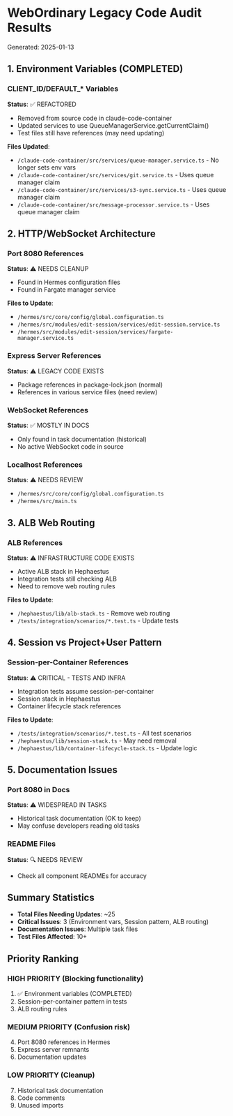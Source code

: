 # WebOrdinary Legacy Code Audit Results
Generated: 2025-01-13

## 1. Environment Variables (COMPLETED)

### CLIENT_ID/DEFAULT_* Variables
**Status**: ✅ REFACTORED
- Removed from source code in claude-code-container
- Updated services to use QueueManagerService.getCurrentClaim()
- Test files still have references (may need updating)

**Files Updated**:
- `/claude-code-container/src/services/queue-manager.service.ts` - No longer sets env vars
- `/claude-code-container/src/services/git.service.ts` - Uses queue manager claim
- `/claude-code-container/src/services/s3-sync.service.ts` - Uses queue manager claim  
- `/claude-code-container/src/message-processor.service.ts` - Uses queue manager claim

## 2. HTTP/WebSocket Architecture

### Port 8080 References
**Status**: ⚠️ NEEDS CLEANUP
- Found in Hermes configuration files
- Found in Fargate manager service

**Files to Update**:
- `/hermes/src/core/config/global.configuration.ts`
- `/hermes/src/modules/edit-session/services/edit-session.service.ts`
- `/hermes/src/modules/edit-session/services/fargate-manager.service.ts`

### Express Server References
**Status**: ⚠️ LEGACY CODE EXISTS
- Package references in package-lock.json (normal)
- References in various service files (need review)

### WebSocket References
**Status**: ✅ MOSTLY IN DOCS
- Only found in task documentation (historical)
- No active WebSocket code in source

### Localhost References
**Status**: ⚠️ NEEDS REVIEW
- `/hermes/src/core/config/global.configuration.ts`
- `/hermes/src/main.ts`

## 3. ALB Web Routing

### ALB References
**Status**: ⚠️ INFRASTRUCTURE CODE EXISTS
- Active ALB stack in Hephaestus
- Integration tests still checking ALB
- Need to remove web routing rules

**Files to Update**:
- `/hephaestus/lib/alb-stack.ts` - Remove web routing
- `/tests/integration/scenarios/*.test.ts` - Update tests

## 4. Session vs Project+User Pattern

### Session-per-Container References
**Status**: ⚠️ CRITICAL - TESTS AND INFRA
- Integration tests assume session-per-container
- Session stack in Hephaestus
- Container lifecycle stack references

**Files to Update**:
- `/tests/integration/scenarios/*.test.ts` - All test scenarios
- `/hephaestus/lib/session-stack.ts` - May need removal
- `/hephaestus/lib/container-lifecycle-stack.ts` - Update logic

## 5. Documentation Issues

### Port 8080 in Docs
**Status**: ⚠️ WIDESPREAD IN TASKS
- Historical task documentation (OK to keep)
- May confuse developers reading old tasks

### README Files
**Status**: 🔍 NEEDS REVIEW
- Check all component READMEs for accuracy

## Summary Statistics

- **Total Files Needing Updates**: ~25
- **Critical Issues**: 3 (Environment vars, Session pattern, ALB routing)
- **Documentation Issues**: Multiple task files
- **Test Files Affected**: 10+

## Priority Ranking

### HIGH PRIORITY (Blocking functionality)
1. ✅ Environment variables (COMPLETED)
2. Session-per-container pattern in tests
3. ALB routing rules

### MEDIUM PRIORITY (Confusion risk)
4. Port 8080 references in Hermes
5. Express server remnants
6. Documentation updates

### LOW PRIORITY (Cleanup)
7. Historical task documentation
8. Code comments
9. Unused imports